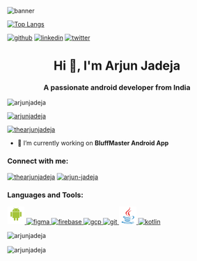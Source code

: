 ![banner](https://user-images.githubusercontent.com/81246797/159502727-ce4390fd-7071-4ca7-bce0-955e0fb63bc9.png)


[![Top Langs](https://github-readme-stats.vercel.app/api/top-langs/?username=ArjunJadeja&layout=compact)](https://github.com/anuraghazra/github-readme-stats)

[<img src='https://cdn.jsdelivr.net/npm/simple-icons@3.0.1/icons/github.svg' alt='github' height='40'>](https://github.com/ArjunJadeja)  [<img src='https://cdn.jsdelivr.net/npm/simple-icons@3.0.1/icons/linkedin.svg' alt='linkedin' height='40'>](https://www.linkedin.com/in/arjun-jadeja/)  [<img src='https://cdn.jsdelivr.net/npm/simple-icons@3.0.1/icons/twitter.svg' alt='twitter' height='40'>](https://twitter.com/thearjunjadeja)  

<h1 align="center">Hi 👋, I'm Arjun Jadeja</h1>
<h3 align="center">A passionate android developer from India</h3>

<p align="left"> <img src="https://komarev.com/ghpvc/?username=arjunjadeja&label=Profile%20views&color=0e75b6&style=flat" alt="arjunjadeja" /> </p>

<p align="left"> <a href="https://github.com/ryo-ma/github-profile-trophy"><img src="https://github-profile-trophy.vercel.app/?username=arjunjadeja" alt="arjunjadeja" /></a> </p>

<p align="left"> <a href="https://twitter.com/thearjunjadeja" target="blank"><img src="https://img.shields.io/twitter/follow/thearjunjadeja?logo=twitter&style=for-the-badge" alt="thearjunjadeja" /></a> </p>

- 🔭 I’m currently working on **BluffMaster Android App**

<h3 align="left">Connect with me:</h3>
<p align="left">
<a href="https://twitter.com/thearjunjadeja" target="blank"><img align="center" src="https://raw.githubusercontent.com/rahuldkjain/github-profile-readme-generator/master/src/images/icons/Social/twitter.svg" alt="thearjunjadeja" height="30" width="40" /></a>
<a href="https://linkedin.com/in/arjun-jadeja" target="blank"><img align="center" src="https://raw.githubusercontent.com/rahuldkjain/github-profile-readme-generator/master/src/images/icons/Social/linked-in-alt.svg" alt="arjun-jadeja" height="30" width="40" /></a>
</p>

<h3 align="left">Languages and Tools:</h3>
<p align="left"> <a href="https://developer.android.com" target="_blank" rel="noreferrer"> <img src="https://raw.githubusercontent.com/devicons/devicon/master/icons/android/android-original-wordmark.svg" alt="android" width="40" height="40"/> </a> <a href="https://www.figma.com/" target="_blank" rel="noreferrer"> <img src="https://www.vectorlogo.zone/logos/figma/figma-icon.svg" alt="figma" width="40" height="40"/> </a> <a href="https://firebase.google.com/" target="_blank" rel="noreferrer"> <img src="https://www.vectorlogo.zone/logos/firebase/firebase-icon.svg" alt="firebase" width="40" height="40"/> </a> <a href="https://cloud.google.com" target="_blank" rel="noreferrer"> <img src="https://www.vectorlogo.zone/logos/google_cloud/google_cloud-icon.svg" alt="gcp" width="40" height="40"/> </a> <a href="https://git-scm.com/" target="_blank" rel="noreferrer"> <img src="https://www.vectorlogo.zone/logos/git-scm/git-scm-icon.svg" alt="git" width="40" height="40"/> </a> <a href="https://www.java.com" target="_blank" rel="noreferrer"> <img src="https://raw.githubusercontent.com/devicons/devicon/master/icons/java/java-original.svg" alt="java" width="40" height="40"/> </a> <a href="https://kotlinlang.org" target="_blank" rel="noreferrer"> <img src="https://www.vectorlogo.zone/logos/kotlinlang/kotlinlang-icon.svg" alt="kotlin" width="40" height="40"/> </a> </p>

<p><img align="center" src="https://github-readme-stats.vercel.app/api/top-langs?username=arjunjadeja&show_icons=true&locale=en&layout=compact" alt="arjunjadeja" /></p>

<p><img align="center" src="https://github-readme-streak-stats.herokuapp.com/?user=arjunjadeja&" alt="arjunjadeja" /></p>
